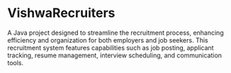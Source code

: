 # VishwaRecruiters
A Java project designed to streamline the recruitment process, enhancing efficiency and organization for both employers and job seekers. This recruitment system features capabilities such as job posting, applicant tracking, resume management, interview scheduling, and communication tools.
